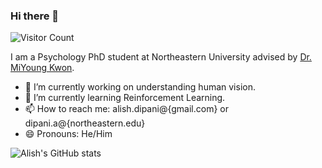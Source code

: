 ### Hi there 👋

<!--
**alishdipani/alishdipani** is a ✨ _special_ ✨ repository because its `README.md` (this file) appears on your GitHub profile.

Here are some ideas to get you started:

- 🔭 I’m currently working on ...
- 🌱 I’m currently learning ...
- 👯 I’m looking to collaborate on ...
- 🤔 I’m looking for help with ...
- 💬 Ask me about ...
- 📫 How to reach me: ...
- 😄 Pronouns: ...
- ⚡ Fun fact: ...
-->

![Visitor Count](https://profile-counter.glitch.me/alishdipani/count.svg)


I am a Psychology PhD student at Northeastern University advised by [Dr. MiYoung Kwon](https://kwonlab.sites.northeastern.edu/).

- 🔭 I’m currently working on understanding human vision.
- 🌱 I’m currently learning Reinforcement Learning.
- 📫 How to reach me: alish.dipani@{gmail.com} or dipani.a@{northeastern.edu}
- 😄 Pronouns: He/Him

![Alish's GitHub stats](https://github-readme-stats.vercel.app/api?username=alishdipani&count_private=true&show_icons=true)

